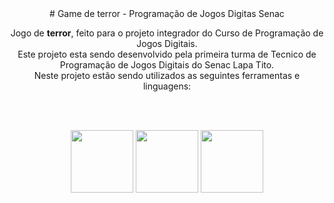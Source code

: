 <div align="center">
# Game de terror - Programação de Jogos Digitas Senac

<p>
  Jogo de <strong>terror</strong>, feito para o projeto integrador do Curso de Programação de Jogos Digitais.<br>
  Este projeto esta sendo desenvolvido pela primeira turma de Tecnico de Programação de Jogos Digitais do Senac Lapa Tito.<br>
  Neste projeto estão sendo utilizados as seguintes ferramentas e linguagens:<br>
</p>
  
<br><br>
  
<img src="https://cdn.jsdelivr.net/gh/devicons/devicon/icons/unity/unity-original.svg" width="100px" />
<img src="https://cdn.jsdelivr.net/gh/devicons/devicon/icons/blender/blender-original.svg" width="100px" />
<img src="https://cdn.jsdelivr.net/gh/devicons/devicon/icons/csharp/csharp-plain.svg" width="100px" />       

</div> 

